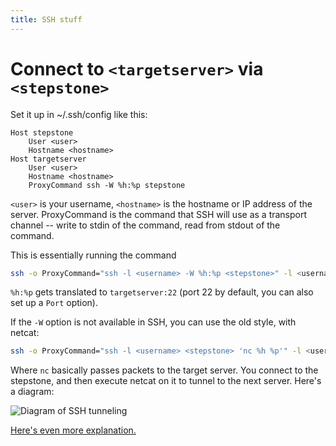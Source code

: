 ```yaml
---
title: SSH stuff
---
```


# Connect to `<targetserver>` via `<stepstone>`
Set it up in ~/.ssh/config like this:

```sshconfig
Host stepstone
    User <user>
    Hostname <hostname>
Host targetserver
    User <user>
    Hostname <hostname>
    ProxyCommand ssh -W %h:%p stepstone
```

`<user>` is your username, `<hostname>` is the hostname or IP address of the server.
ProxyCommand is the command that SSH will use as a transport channel -- write to stdin of the command, read from stdout of the command. 

This is essentially running the command

```bash
ssh -o ProxyCommand="ssh -l <username> -W %h:%p <stepstone>" -l <username> <targetserver>
```

`%h:%p` gets translated to `targetserver:22` (port 22 by default, you can also set up a `Port` option).

If the `-W` option is not available in SSH, you can use the old style, with netcat:

```bash
ssh -o ProxyCommand="ssh -l <username> <stepstone> 'nc %h %p'" -l <username> <targetserver>
```

Where `nc` basically passes packets to the target server. You connect to the stepstone, and then execute netcat on it to tunnel to the next server. Here's a diagram:

![Diagram of SSH tunneling](https://backreference.org/wp-content/uploads/2010/01/proxycommand.png)

[Here's even more explanation.](https://backreference.org/2010/02/26/jump-in-with-ssh-and-netcat/)
